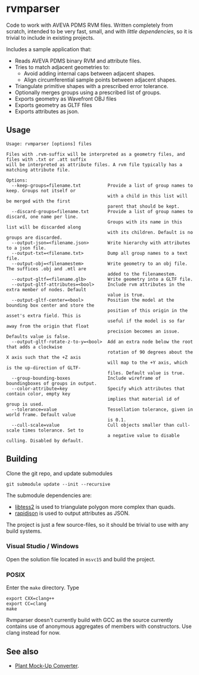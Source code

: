 # rvmparser

Code to work with AVEVA PDMS RVM files. Written completely from scratch, intended to be very fast, small, and with _little dependencies_, so it is trivial to include in existing projects.

Includes a sample application that:
- Reads AVEVA PDMS binary RVM and attribute files.
- Tries to match adjacent geometries to:
  - Avoid adding internal caps between adjacent shapes.
  - Align circumferential sample points between adjacent shapes.
- Triangulate primitive shapes with a prescribed error tolerance.
- Optionally merges groups using a prescribed list of groups.
- Exports geometry as Wavefront OBJ files
- Exports geometry as GLTF files
- Exports attributes as json.

## Usage

```
Usage: rvmparser [options] files                

Files with .rvm-suffix will be interpreted as a geometry files, and files with .txt or .att suffix
will be interpreted as attribute files. A rvm file typically has a matching attribute file.

Options:
  --keep-groups=filename.txt          Provide a list of group names to keep. Groups not itself or
                                      with a child in this list will be merged with the first
                                      parent that should be kept.
  --discard-groups=filename.txt       Provide a list of group names to discard, one name per line.
                                      Groups with its name in this list will be discarded along
                                      with its children. Default is no groups are discarded.
  --output-json=<filename.json>       Write hierarchy with attributes to a json file.
  --output-txt=<filename.txt>         Dump all group names to a text file.
  --output-obj=<filenamestem>         Write geometry to an obj file. The suffices .obj and .mtl are
                                      added to the filenamestem.
  --output-gltf=<filename.glb>        Write geometry into a GLTF file.
  --output-gltf-attributes=<bool>     Include rvm attributes in the extra member of nodes. Default
                                      value is true.
  --output-gltf-center=<bool>         Position the model at the bounding box center and store the
                                      position of this origin in the asset's extra field. This is
                                      useful if the model is so far away from the origin that float
                                      precision becomes an issue. Defaults value is false.
  --output-gltf-rotate-z-to-y=<bool>  Add an extra node below the root that adds a clockwise
                                      rotation of 90 degrees about the X axis such that the +Z axis
                                      will map to the +Y axis, which is the up-direction of GLTF-
                                      files. Default value is true.
  --group-bounding-boxes              Include wireframe of boundingboxes of groups in output.
  --color-attribute=key               Specify which attributes that contain color, empty key
                                      implies that material id of group is used.
  --tolerance=value                   Tessellation tolerance, given in world frame. Default value
                                      is 0.1.
  --cull-scale=value                  Cull objects smaller than cull-scale times tolerance. Set to
                                      a negative value to disable culling. Disabled by default.
```

## Building

Clone the git repo, and update submodules
```
git submodule update --init --recursive
```
The submodule dependencies are:
- [libtess2](https://github.com/memononen/libtess2) is used to triangulate polygon more complex than quads.
- [rapidjson](https://github.com/Tencent/rapidjson/) is used to output attributes as JSON.

The project is just a few source-files, so it should be trivial to use with any build systems.

### Visual Studio / Windows

Open the solution file located in `msvc15` and build the project.

### POSIX

Enter the `make` directory. Type
```
export CXX=clang++
export CC=clang
make
```
Rvmparser doesn't currently build with GCC as the source currently contains use of anonymous aggregates of members with constructors. Use clang instead for now.

## See also
- [Plant Mock-Up Converter](https://github.com/benvautrin/pmuc).